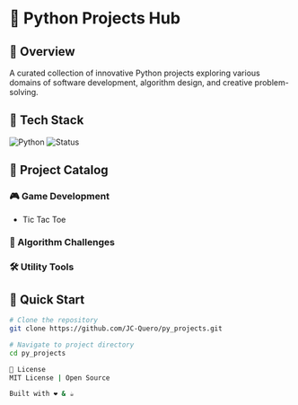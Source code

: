 # 🐍 Python Projects Hub

## 🚀 Overview

A curated collection of innovative Python projects exploring various domains of software development, algorithm design, and creative problem-solving.

## 🔧 Tech Stack

![Python](https://img.shields.io/badge/Python-3.8%2B-blue?logo=python&logoColor=white)
![Status](https://img.shields.io/badge/Status-Active-green)

## 📂 Project Catalog

### 🎮 Game Development
- Tic Tac Toe


### 🧠 Algorithm Challenges


### 🛠️ Utility Tools


## 🌟 Quick Start

```bash
# Clone the repository
git clone https://github.com/JC-Quero/py_projects.git

# Navigate to project directory
cd py_projects

📜 License
MIT License | Open Source

Built with ❤️ & ☕ 
